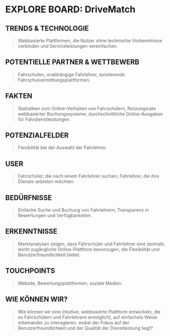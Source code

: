 #  EXPLORE BOARD: DriveMatch

## TRENDS & TECHNOLOGIE
> Webbasierte Plattformen, die Nutzer ohne technische Vorkenntnisse verbinden und Serviceleistungen vereinfachen.

## POTENTIELLE PARTNER & WETTBEWERB
> Fahrschulen, unabhängige Fahrlehrer, existierende Fahrschulvermittlungsplattformen.

## FAKTEN
> Statistiken zum Online-Verhalten von Fahrschülern, Nutzungsrate webbasierter Buchungssysteme, durchschnittliche Online-Ausgaben für Fahrdienstleistungen.

## POTENZIALFELDER
> Flexibilität bei der Auswahl der Fahrlehrer.

## USER
> Fahrschüler, die nach einem Fahrlehrer suchen; Fahrlehrer, die ihre Dienste anbieten möchten.

## BEDÜRFNISSE
> Einfache Suche und Buchung von Fahrlehrern, Transparenz in Bewertungen und Verfügbarkeiten.

## ERKENNTNISSE
> Marktanalysen zeigen, dass Fahrschüler und Fahrlehrer eine zentrale, leicht zugängliche Online-Plattform bevorzugen, die Flexibilität und Benutzerfreundlichkeit bietet.

## TOUCHPOINTS
> Website, Bewertungsplattformen, soziale Medien.

## WIE KÖNNEN WIR?
> Wie können wir eine intuitive, webbasierte Plattform entwickeln, die es Fahrschülern und Fahrlehrern ermöglicht, auf einfachste Weise miteinander zu interagieren, wobei der Fokus auf der Benutzerfreundlichkeit und der Qualität der Dienstleistung liegt?